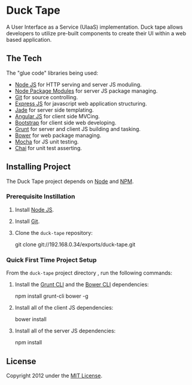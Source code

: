 # Duck Tape

A User Interface as a Service (UIaaS) implementation.
Duck tape allows developers to utilize pre-built components to create their UI within a web based application.

## The Tech

The "glue code" libraries being used:

* [Node JS](http://nodejs.org/) for HTTP serving and server JS moduling.
* [Node Package Modules](https://npmjs.org/) for server JS package managing.
* [Git](http://git-scm.com/) for source controlling.
* [Express JS](http://www.expressjs.com/) for javascript web application structuring.
* [Jade](http://www.jade-lang.com/) for server side templating.
* [Angular JS](http://angularjs.org/) for client side MVCing.
* [Bootstrap](http://twitter.github.com/bootstrap/) for client side web developing.
* [Grunt](http://www.gruntjs.com/) for server and client JS building and tasking.
* [Bower](http://bower.io/) for web package managing.
* [Mocha](http://visionmedia.github.io/mocha/) for JS unit testing.
* [Chai](http://chaijs.com/) for unit test asserting.

## Installing Project

The Duck Tape project depends on [Node](http://nodejs.org/) and [NPM](http://npmjs.org/).

### Prerequisite Instillation

1) Install [Node JS](http://nodejs.org/).

2) Install [Git](http://git-scm.com/).

3) Clone the `duck-tape` repository:

    git clone git://192.168.0.34/exports/duck-tape.git

### Quick First Time Project Setup

From the `duck-tape` project directory , run the following commands:

1) Install the [Grunt CLI](https://github.com/gruntjs/grunt-cli) and the [Bower CLI](http://sindresorhus.com/bower-components/) dependencies:

	npm install grunt-cli bower -g

2) Install all of the client JS dependencies:

	bower install

3) Install all of the server JS dependencies:

	npm install

## License
Copyright 2012 under the [MIT License](LICENSE).
